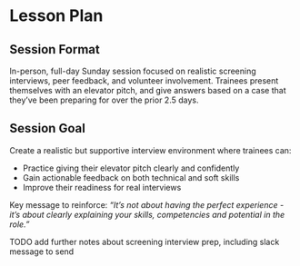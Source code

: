 # Lesson Plan

## Session Format

In-person, full-day Sunday session focused on realistic screening interviews, peer feedback, and volunteer involvement. Trainees present themselves with an elevator pitch, and give answers based on a case that they’ve been preparing for over the prior 2.5 days.

## Session Goal

Create a realistic but supportive interview environment where trainees can:
- Practice giving their elevator pitch clearly and confidently
- Gain actionable feedback on both technical and soft skills
- Improve their readiness for real interviews

Key message to reinforce: *“It’s not about having the perfect experience - it’s about clearly explaining your skills, competencies and potential in the role.”*

TODO add further notes about screening interview prep, including slack message to send
